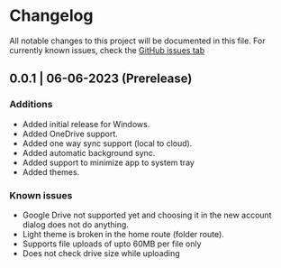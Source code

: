 # Changelog

All notable changes to this project will be documented in this file.
For currently known issues, check the [GitHub issues tab](https://github.com/dhzdhd/SyncVault/issues?q=is%3Aopen+is%3Aissue+label%3Abug)

## 0.0.1 | 06-06-2023 (Prerelease)

### Additions

- Added initial release for Windows.
- Added OneDrive support.
- Added one way sync support (local to cloud).
- Added automatic background sync.
- Added support to minimize app to system tray
- Added themes.

### Known issues

- Google Drive not supported yet and choosing it in the new account dialog does not do anything.
- Light theme is broken in the home route (folder route).
- Supports file uploads of upto 60MB per file only
- Does not check drive size while uploading

